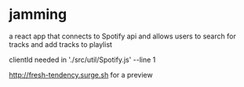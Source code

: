 # jamming
a react app that connects to Spotify api and allows users to search for tracks and add tracks to playlist

clientId needed in './src/util/Spotify.js'  --line 1

http://fresh-tendency.surge.sh  for a preview
